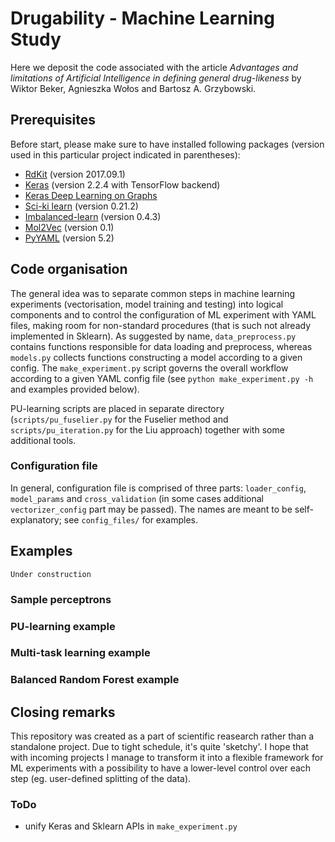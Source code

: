 # Drugability - Machine Learning Study

Here we deposit the code associated with the article *Advantages and limitations of Artificial Intelligence in defining general drug-likeness*
by Wiktor Beker, Agnieszka Wołos and Bartosz A. Grzybowski.

## Prerequisites

Before start, please make sure to have installed following packages (version used in this particular project indicated in parentheses):

* [RdKit](http://www.rdkit.org/) (version  2017.09.1)
* [Keras](https://keras.io/) (version 2.2.4 with TensorFlow backend)
* [Keras Deep Learning on Graphs](https://vermamachinelearning.github.io/keras-deep-graph-learning/)
* [Sci-ki learn](https://scikit-learn.org) (version 0.21.2)
* [Imbalanced-learn](https://imbalanced-learn.org) (version 0.4.3)
* [Mol2Vec](https://mol2vec.readthedocs.io) (version 0.1)
* [PyYAML](https://pyyaml.org/) (version 5.2)

## Code organisation

The general idea was to separate common steps in machine learning experiments (vectorisation, model training and testing) into logical components and to control the configuration of ML experiment with YAML files, making room for non-standard procedures (that is such not already implemented in Sklearn).
As suggested by name, ```data_preprocess.py``` contains functions responsible for data loading and preprocess, whereas ```models.py``` collects functions constructing a model according to a given config. 
The ```make_experiment.py``` script governs the overall workflow according to a given YAML config file (see ```python make_experiment.py -h``` and examples provided below).

PU-learning scripts are placed in separate directory (```scripts/pu_fuselier.py``` for the Fuselier method and ```scripts/pu_iteration.py``` for the Liu approach) together with some additional tools.

### Configuration file

In general, configuration file is comprised of three parts: ```loader_config```, ```model_params``` and ```cross_validation``` (in some cases additional ```vectorizer_config``` part may be passed). The names are meant to be self-explanatory; see ```config_files/``` for examples.

## Examples
```
Under construction
```
### Sample perceptrons
### PU-learning example
### Multi-task learning example
### Balanced Random Forest example 

## Closing remarks
This repository was created as a part of scientific reasearch rather than a standalone project. Due to tight schedule, it's quite 'sketchy'. I hope that with incoming projects I manage to transform it into a flexible framework for ML experiments with a possibility to have a lower-level control over each step (eg. user-defined splitting of the data). 

### ToDo
* unify Keras and Sklearn APIs in ```make_experiment.py```
